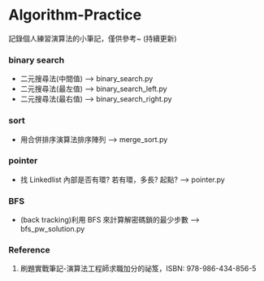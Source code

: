 # Algorithm-Practice

記錄個人練習演算法的小筆記，僅供參考~ (持續更新)

### binary search

- 二元搜尋法(中間值) --> binary_search.py
- 二元搜尋法(最左值) --> binary_search_left.py
- 二元搜尋法(最右值) --> binary_search_right.py

### sort

- 用合併排序演算法排序陣列 --> merge_sort.py

### pointer

- 找 Linkedlist 內部是否有環? 若有環，多長? 起點? --> pointer.py

### BFS

- (back tracking)利用 BFS 來計算解密碼鎖的最少步數 --> bfs_pw_solution.py

### Reference

1. 刷題實戰筆記-演算法工程師求職加分的祕笈，ISBN: 978-986-434-856-5
